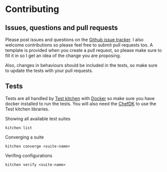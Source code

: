 # Contributing

## Issues, questions and pull requests

Please post issues and questions on the [Github issue tracker][github-issue].
I also welcome contributions so please feel free to submit pull requests too.
A template is provided when you create a pull request, so please make sure to fill it in so I get an idea of the change you are proposing.

Also, changes in behaviours should be included in the tests, so make sure to update the tests with your pull requests.

## Tests

Tests are all handled by [Test kitchen][test-kitchen] with [Docker][docker] so make sure you have docker installed to run the tests.
You will also need the [ChefDK][chefdk] to use the Test kitchen libraries.

Showing all available test suites

```
kitchen list
```

Converging a suite

```
kitchen converge <suite-name>
```

Verifing configurations

```
kitchen verify <suite-name>
```

[github-issue]: https://github.com/darwin67/chef-pyenv/issues
[test-kitchen]: https://kitchen.ci/
[docker]: https://www.docker.com/
[chefdk]: https://downloads.chef.io/chefdk
